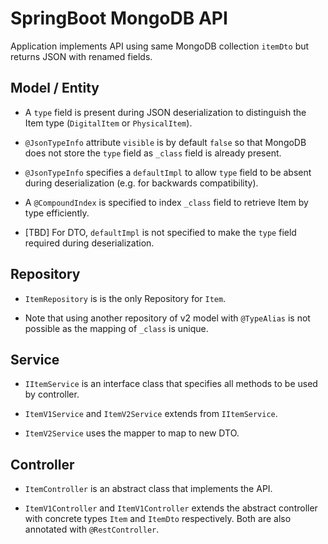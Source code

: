 # SpringBoot MongoDB API

Application implements API using same MongoDB collection `itemDto` but returns JSON with renamed fields.

## Model / Entity

* A `type` field is present during JSON deserialization to distinguish the Item type (`DigitalItem` or `PhysicalItem`).

* `@JsonTypeInfo` attribute `visible` is by default `false` so that MongoDB does not store the `type` field as `_class`
field is already present. 

* `@JsonTypeInfo` specifies a `defaultImpl` to allow `type` field to be absent during deserialization (e.g. for 
backwards compatibility).

* A `@CompoundIndex` is specified to index `_class` field to retrieve Item by type efficiently.

* [TBD] For DTO, `defaultImpl` is not specified to make the `type` field required during deserialization.

## Repository

* `ItemRepository` is is the only Repository for `Item`.

* Note that using another repository of v2 model with `@TypeAlias` is not possible as the mapping of `_class` is unique.  

## Service

* `IItemService` is an interface class that specifies all methods to be used by controller.

* `ItemV1Service` and `ItemV2Service` extends from `IItemService`.

* `ItemV2Service` uses the mapper to map to new DTO. 

## Controller

* `ItemController` is an abstract class that implements the API.

* `ItemV1Controller` and `ItemV1Controller` extends the abstract controller with concrete types `Item` and `ItemDto`
respectively. Both are also annotated with `@RestController`.